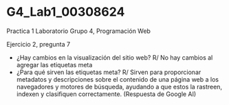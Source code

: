 # G4_Lab1_00308624
Practica 1 Laboratorio Grupo 4, Programación Web

Ejercicio 2, pregunta 7
- ¿Hay cambios en la visualización del sitio web? R/ No hay cambios al agregar las etiquetas meta
- ¿Para qué sirven las etiquetas meta? R/ Sirven para proporcionar metadatos y descripciones sobre el contenido de una página web a los navegadores y motores de búsqueda, ayudando a que estos la rastreen, indexen y clasifiquen correctamente. (Respuesta de Google AI)